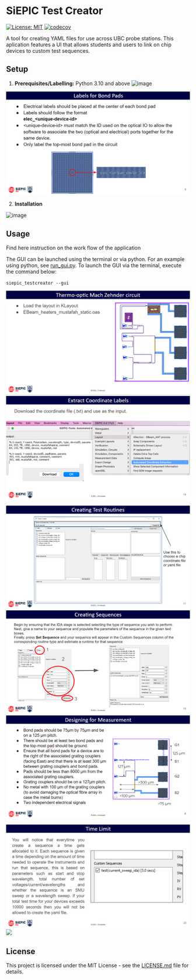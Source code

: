 # SiEPIC Test Creator

[![License: MIT](https://img.shields.io/badge/License-MIT-yellow.svg)](https://opensource.org/licenses/MIT)
[![codecov](https://codecov.io/gh/SiEPIC/SiEPIC_testcreator/graph/badge.svg?token=8gQqPJ2Vfx)](https://codecov.io/gh/SiEPIC/SiEPIC_testcreator)

A tool for creating YAML files for use across UBC probe stations. This aplication features a UI that allows students and users to link on chip devices to custom test sequences.

## Setup

1. **Prerequisites/Labelling:** Python 3.10 and above
![image](https://github.com/PetervandenDoel/SiEPIC_testcreator/assets/73015873/12854132-ae9a-4b37-8059-e10656113491)



![](readme_images/electrical_labels.png)
  
2. **Installation**

![image](https://github.com/PetervandenDoel/SiEPIC_testcreator/assets/73015873/381ae711-785b-4e66-b2dd-03c5bfe6c2e6)


## Usage

Find here instruction on the work flow of the application

The GUI can be launched using the terminal or via python. For an example using python, see [run_gui.py](example/run_gui.py). To launch the GUI via the terminal, execute the command below:
```
siepic_testcreator --gui
```


![](readme_images/example_load.png)
![](readme_images/extractcoordlabels.png)

![](readme_images/upload_file.png)
![](readme_images/create_sequences.png)
![](readme_images/general_design.png)

![](readme_images/time_limit.png)
![](readme_images/seting_routines.png)


## License

This project is licensed under the MIT License - see the [LICENSE.md](LICENSE.md) file for details.
